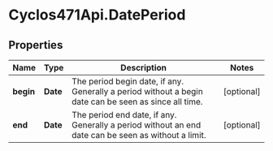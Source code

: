 # Cyclos471Api.DatePeriod

## Properties
Name | Type | Description | Notes
------------ | ------------- | ------------- | -------------
**begin** | **Date** | The period begin date, if any. Generally a period without a begin date can be seen as since all time.  | [optional] 
**end** | **Date** | The period end date, if any. Generally a period without an end date can be seen as without a limit.  | [optional] 


